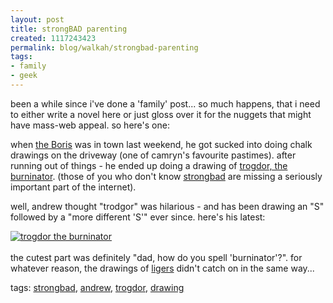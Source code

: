 ```yaml
--- 
layout: post
title: strongBAD parenting
created: 1117243423
permalink: blog/walkah/strongbad-parenting
tags: 
- family
- geek
---
```

<p>
been a while since i've done a 'family' post... so much happens, that i need to either write a novel here or just gloss over it for the nuggets that might have mass-web appeal. so here's one:
</p><p>
when <a href="http://www.bmannconsulting.com/">the Boris</a> was in town last weekend, he got sucked into doing chalk drawings on the driveway (one of camryn's favourite pastimes). after running out of things  - he ended up doing a drawing of <a href="http://www.homestarrunner.com/sbemail58.html">trogdor, the burninator</a>. (those of you who don't know <a href="http://www.homestarrunner.com/sbemail.html">strongbad</a> are missing a seriously important part of the internet).
</p><p>
well, andrew thought "trodgor" was hilarious - and has been drawing an "S" followed by a "more different 'S'" ever since. here's his latest:
</p><p>
<a href="http://flickr.com/photos/walkah/16006791/" title="trogdor on flickr"><img src="http://photos10.flickr.com/16006791_8a6c566e57_m.jpg" alt="trogdor the burninator" /></a>
<br />
<br />the cutest part was definitely "dad, how do you spell 'burninator'?". for whatever reason, the drawings of <a href="http://en.wikipedia.org/wiki/Liger">ligers</a> didn't catch on in the same way...
</p><!-- technorati tags start --><p class="technorati">tags: <a href="http://technorati.com/tag/strongbad" rel="tag">strongbad</a>, <a href="http://technorati.com/tag/andrew" rel="tag">andrew</a>, <a href="http://technorati.com/tag/trogdor" rel="tag">trogdor</a>, <a href="http://technorati.com/tag/drawing" rel="tag">drawing</a></p><!-- technorati tags end -->
